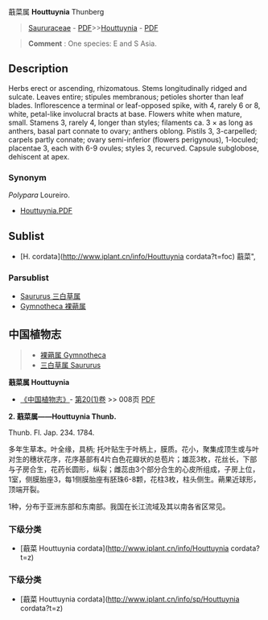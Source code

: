 蕺菜属 **Houttuynia** Thunberg

> [Saururaceae](http://www.iplant.cn/info/Saururaceae?t=foc) - [PDF](http://www.iplant.cn/foc/pdf/Saururaceae.pdf)>>[Houttuynia](http://www.iplant.cn/info/Houttuynia?t=foc) - [PDF](http://www.iplant.cn/foc/pdf/Houttuynia.pdf)


> **Comment** : 
> One species: E and S Asia.

## Description

Herbs erect or ascending, rhizomatous. Stems longitudinally ridged and sulcate. Leaves entire; stipules membranous; petioles shorter than leaf blades. Inflorescence a terminal or leaf-opposed spike, with 4, rarely 6 or 8, white, petal-like involucral bracts at base. Flowers white when mature, small. Stamens 3, rarely 4, longer than styles; filaments ca. 3 ×  as long as anthers, basal part connate to ovary; anthers oblong. Pistils 3, 3-carpelled; carpels partly connate; ovary semi-inferior (flowers perigynous), 1-loculed; placentae 3, each with 6-9 ovules; styles 3, recurved. Capsule subglobose, dehiscent at apex.

### Synonym
*Polypara* Loureiro.


* [Houttuynia.PDF](http://www.iplant.cn/foc/pdf/Houttuynia.pdf)

## Sublist

* [H.  cordata](http://www.iplant.cn/info/Houttuynia cordata?t=foc) 蕺菜",

### Parsublist

* [Saururus  三白草属](http://www.iplant.cn/info/Saururus?t=foc)
* [Gymnotheca  裸蒴属](http://www.iplant.cn/info/Gymnotheca?t=foc)

## 中国植物志

> * [裸蒴属  Gymnotheca](http://www.iplant.cn/info/Gymnotheca?t=z)
> * [三白草属  Saururus](http://www.iplant.cn/info/Saururus?t=z)


**蕺菜属 Houttuynia**

* [《中国植物志》](http://www.iplant.cn/frps)- [第20(1)卷](http://www.iplant.cn/frps/vol/20(1)) >> 008页 [PDF](http://www.iplant.cn/frps/pdf/20(1)/008y.pdf)


**2. 蕺菜属——Houttuynia Thunb.**

Thunb. Fl. Jap. 234. 1784.

多年生草本。叶全缘，具柄; 托叶贴生于叶柄上，膜质。花小，聚集成顶生或与叶对生的穗状花序，花序基部有4片白色花瓣状的总苞片；雄蕊3枚，花丝长，下部与子房合生，花药长圆形，纵裂；雌蕊由3个部分合生的心皮所组成，子房上位，1室，侧膜胎座3，每1侧膜胎座有胚珠6-8颗，花柱3枚，柱头侧生。蒴果近球形，顶端开裂。

1种，分布于亚洲东部和东南部。我国在长江流域及其以南各省区常见。

### 下级分类
* [蕺菜  Houttuynia cordata](http://www.iplant.cn/info/Houttuynia cordata?t=z)

### 下级分类
* [蕺菜  Houttuynia cordata](http://www.iplant.cn/info/sp/Houttuynia cordata?t=z)
